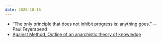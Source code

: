 ```yaml
---
date: 2025-10-16
---
```


- “The only principle that does not inhibit progress is: anything goes.” -- Paul
  Feyerabend
- [Against Method, Outline of an anarchistic theory of knowledge](https://www.marxists.org/reference/subject/philosophy/works/ge/feyerabe.htm)
